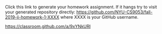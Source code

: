Click this link to generate your homework assignment.
If it hangs try to visit your generated repository directly: https://github.com/NYU-CS9053/fall-2019-ii-homework-1-XXXX
where XXXX is your GitHub username.

https://classroom.github.com/a/9xYNkURI





